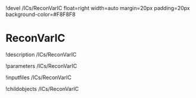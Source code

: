 <!-- MOOSE Object Documentation Stub: Remove this when content is added. -->!devel /ICs/ReconVarIC float=right width=auto margin=20px padding=20px background-color=#F8F8F8


# ReconVarIC
!description /ICs/ReconVarIC

!parameters /ICs/ReconVarIC

!inputfiles /ICs/ReconVarIC

!childobjects /ICs/ReconVarIC
